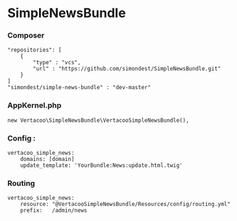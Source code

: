 # SimpleNewsBundle

### Composer
	"repositories": [
        {
	        "type" : "vcs",
	        "url" : "https://github.com/simondest/SimpleNewsBundle.git"
	    }
    ]
    "simondest/simple-news-bundle" : "dev-master"

### AppKernel.php
	new Vertacoo\SimpleNewsBundle\VertacooSimpleNewsBundle(),

### Config :

	vertacoo_simple_news:
	    domains: [domain]
	    update_template: 'YourBundle:News:update.html.twig'
    
### Routing

	vertacoo_simple_news:
	    resource: "@VertacooSimpleNewsBundle/Resources/config/routing.yml"
	    prefix:   /admin/news